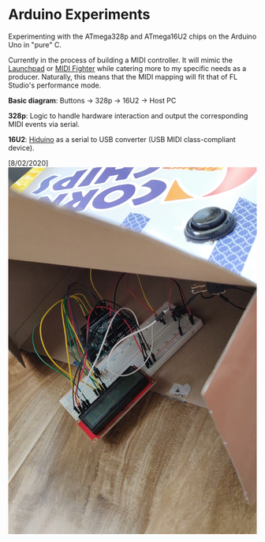 # Arduino Experiments

Experimenting with the ATmega328p and ATmega16U2 chips on the Arduino Uno in
"pure" C.

Currently in the process of building a MIDI controller. It will mimic the
[Launchpad](https://novationmusic.com/en/launch) or
[MIDI Fighter](https://www.midifighter.com) while catering more to my specific
needs as a producer. Naturally, this means that the MIDI mapping will fit that
of FL Studio's performance mode.

**Basic diagram**: Buttons -> 328p -> 16U2 -> Host PC

**328p**: Logic to handle hardware interaction and output the corresponding MIDI
events via serial.

**16U2**: [Hiduino](https://github.com/ddiakopoulos/hiduino) as a serial
to USB converter (USB MIDI class-compliant device).

[8/02/2020]
![Update photo](/update_photo.jpg)
